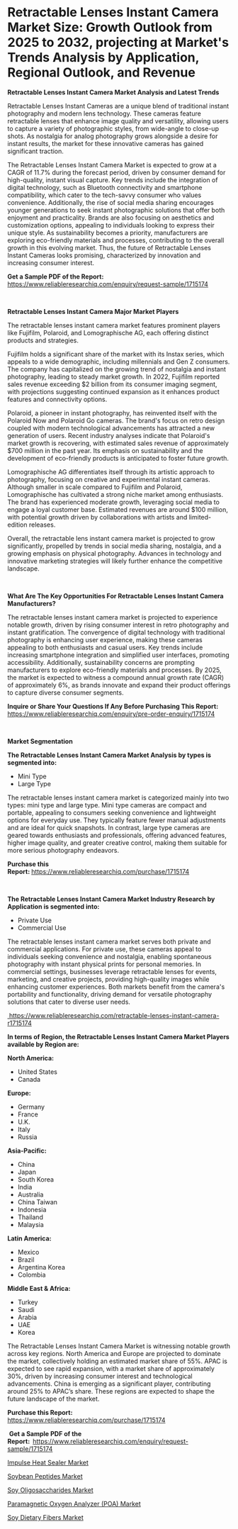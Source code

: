 <p><h1>Retractable Lenses Instant Camera Market Size: Growth Outlook from 2025 to 2032, projecting at Market's Trends Analysis by Application, Regional Outlook, and Revenue</h1></p><p><strong>Retractable Lenses Instant Camera Market Analysis and Latest Trends</strong></p>
<p><p>Retractable Lenses Instant Cameras are a unique blend of traditional instant photography and modern lens technology. These cameras feature retractable lenses that enhance image quality and versatility, allowing users to capture a variety of photographic styles, from wide-angle to close-up shots. As nostalgia for analog photography grows alongside a desire for instant results, the market for these innovative cameras has gained significant traction.</p><p>The Retractable Lenses Instant Camera Market is expected to grow at a CAGR of 11.7% during the forecast period, driven by consumer demand for high-quality, instant visual capture. Key trends include the integration of digital technology, such as Bluetooth connectivity and smartphone compatibility, which cater to the tech-savvy consumer who values convenience. Additionally, the rise of social media sharing encourages younger generations to seek instant photographic solutions that offer both enjoyment and practicality. Brands are also focusing on aesthetics and customization options, appealing to individuals looking to express their unique style. As sustainability becomes a priority, manufacturers are exploring eco-friendly materials and processes, contributing to the overall growth in this evolving market. Thus, the future of Retractable Lenses Instant Cameras looks promising, characterized by innovation and increasing consumer interest.</p></p>
<p><strong>Get a Sample PDF of the Report:&nbsp;</strong> <a href="https://www.reliableresearchiq.com/enquiry/request-sample/1715174?utm_campaign=1129&utm_medium=2&utm_source=Github&utm_content=ia&utm_term=28032025&utm_id=retractable-lenses-instant-camera">https://www.reliableresearchiq.com/enquiry/request-sample/1715174</a></p>
<p>&nbsp;</p>
<p><strong>Retractable Lenses Instant Camera Major Market Players</strong></p>
<p><p>The retractable lenses instant camera market features prominent players like Fujifilm, Polaroid, and Lomographische AG, each offering distinct products and strategies.</p><p>Fujifilm holds a significant share of the market with its Instax series, which appeals to a wide demographic, including millennials and Gen Z consumers. The company has capitalized on the growing trend of nostalgia and instant photography, leading to steady market growth. In 2022, Fujifilm reported sales revenue exceeding $2 billion from its consumer imaging segment, with projections suggesting continued expansion as it enhances product features and connectivity options.</p><p>Polaroid, a pioneer in instant photography, has reinvented itself with the Polaroid Now and Polaroid Go cameras. The brand's focus on retro design coupled with modern technological advancements has attracted a new generation of users. Recent industry analyses indicate that Polaroid's market growth is recovering, with estimated sales revenue of approximately $700 million in the past year. Its emphasis on sustainability and the development of eco-friendly products is anticipated to foster future growth.</p><p>Lomographische AG differentiates itself through its artistic approach to photography, focusing on creative and experimental instant cameras. Although smaller in scale compared to Fujifilm and Polaroid, Lomographische has cultivated a strong niche market among enthusiasts. The brand has experienced moderate growth, leveraging social media to engage a loyal customer base. Estimated revenues are around $100 million, with potential growth driven by collaborations with artists and limited-edition releases.</p><p>Overall, the retractable lens instant camera market is projected to grow significantly, propelled by trends in social media sharing, nostalgia, and a growing emphasis on physical photography. Advances in technology and innovative marketing strategies will likely further enhance the competitive landscape.</p></p>
<p>&nbsp;</p>
<p><strong>What Are The Key Opportunities For Retractable Lenses Instant Camera Manufacturers?</strong></p>
<p><p>The retractable lenses instant camera market is projected to experience notable growth, driven by rising consumer interest in retro photography and instant gratification. The convergence of digital technology with traditional photography is enhancing user experience, making these cameras appealing to both enthusiasts and casual users. Key trends include increasing smartphone integration and simplified user interfaces, promoting accessibility. Additionally, sustainability concerns are prompting manufacturers to explore eco-friendly materials and processes. By 2025, the market is expected to witness a compound annual growth rate (CAGR) of approximately 6%, as brands innovate and expand their product offerings to capture diverse consumer segments.</p></p>
<p><strong>Inquire or Share Your Questions If Any Before Purchasing This Report:</strong> <a href="https://www.reliableresearchiq.com/enquiry/pre-order-enquiry/1715174?utm_campaign=1129&utm_medium=2&utm_source=Github&utm_content=ia&utm_term=28032025&utm_id=retractable-lenses-instant-camera">https://www.reliableresearchiq.com/enquiry/pre-order-enquiry/1715174</a></p>
<p>&nbsp;</p>
<p><strong>Market Segmentation</strong></p>
<p><strong>The Retractable Lenses Instant Camera Market Analysis by types is segmented into:</strong></p>
<p><ul><li>Mini Type</li><li>Large Type</li></ul></p>
<p><p>The retractable lenses instant camera market is categorized mainly into two types: mini type and large type. Mini type cameras are compact and portable, appealing to consumers seeking convenience and lightweight options for everyday use. They typically feature fewer manual adjustments and are ideal for quick snapshots. In contrast, large type cameras are geared towards enthusiasts and professionals, offering advanced features, higher image quality, and greater creative control, making them suitable for more serious photography endeavors.</p></p>
<p><strong>Purchase this Report:&nbsp;</strong><a href="https://www.reliableresearchiq.com/purchase/1715174?utm_campaign=1129&utm_medium=2&utm_source=Github&utm_content=ia&utm_term=28032025&utm_id=retractable-lenses-instant-camera">https://www.reliableresearchiq.com/purchase/1715174</a></p>
<p>&nbsp;</p>
<p><strong>The Retractable Lenses Instant Camera Market Industry Research by Application is segmented into:</strong></p>
<p><ul><li>Private Use</li><li>Commercial Use</li></ul></p>
<p><p>The retractable lenses instant camera market serves both private and commercial applications. For private use, these cameras appeal to individuals seeking convenience and nostalgia, enabling spontaneous photography with instant physical prints for personal memories. In commercial settings, businesses leverage retractable lenses for events, marketing, and creative projects, providing high-quality images while enhancing customer experiences. Both markets benefit from the camera's portability and functionality, driving demand for versatile photography solutions that cater to diverse user needs.</p></p>
<p><a href="https://www.reliableresearchiq.com/retractable-lenses-instant-camera-r1715174?utm_campaign=1129&utm_medium=2&utm_source=Github&utm_content=ia&utm_term=28032025&utm_id=retractable-lenses-instant-camera">&nbsp;https://www.reliableresearchiq.com/retractable-lenses-instant-camera-r1715174</a></p>
<p><strong>In terms of Region, the Retractable Lenses Instant Camera Market Players available by Region are:</strong></p>
<p>
    <p> <strong> North America: </strong>
        <ul>
            <li>United States</li>
            <li>Canada</li>
        </ul>
        </p> 
    <p> <strong> Europe: </strong>
        <ul>
            <li>Germany</li>
            <li>France</li>
            <li>U.K.</li>
            <li>Italy</li>
            <li>Russia</li>
        </ul>
        </p> 
    <p> <strong> Asia-Pacific: </strong>
        <ul>
            <li>China</li>
            <li>Japan</li>
            <li>South Korea</li>
            <li>India</li>
            <li>Australia</li>
            <li>China Taiwan</li>
            <li>Indonesia</li>
            <li>Thailand</li>
            <li>Malaysia</li>
        </ul>
        </p> 
    <p> <strong> Latin America: </strong>
        <ul>
            <li>Mexico</li>
            <li>Brazil</li>
            <li>Argentina Korea</li>
            <li>Colombia</li>
        </ul>
        </p> 
    <p> <strong> Middle East & Africa: </strong>
        <ul>
            <li>Turkey</li>
            <li>Saudi</li>
            <li>Arabia</li>
            <li>UAE</li>
            <li>Korea</li>
        </ul>
    </p>
    </p>
<p><p>The Retractable Lenses Instant Camera Market is witnessing notable growth across key regions. North America and Europe are projected to dominate the market, collectively holding an estimated market share of 55%. APAC is expected to see rapid expansion, with a market share of approximately 30%, driven by increasing consumer interest and technological advancements. China is emerging as a significant player, contributing around 25% to APAC’s share. These regions are expected to shape the future landscape of the market.</p></p>
<p><strong>Purchase this Report: </strong><a href="https://www.reliableresearchiq.com/purchase/1715174?utm_campaign=1129&utm_medium=2&utm_source=Github&utm_content=ia&utm_term=28032025&utm_id=retractable-lenses-instant-camera">https://www.reliableresearchiq.com/purchase/1715174</a></p>
<p>&nbsp;<strong>Get a Sample PDF of the Report:&nbsp;&nbsp;</strong><a href="https://www.reliableresearchiq.com/enquiry/request-sample/1715174?utm_campaign=1129&utm_medium=2&utm_source=Github&utm_content=ia&utm_term=28032025&utm_id=retractable-lenses-instant-camera">https://www.reliableresearchiq.com/enquiry/request-sample/1715174</a></p>
<p><strong></strong></p>
<p><p><a href="https://github.com/brinnoifon/Market-Research-Report-List-1/blob/main/impulse-heat-sealer-market.md?utm_campaign=1129&utm_medium=2&utm_source=Github&utm_content=ia&utm_term=28032025&utm_id=retractable-lenses-instant-camera">Impulse Heat Sealer Market</a></p><p><a href="https://github.com/snapetylerho/Market-Research-Report-List-1/blob/main/soybean-peptides-market.md?utm_campaign=1129&utm_medium=2&utm_source=Github&utm_content=ia&utm_term=28032025&utm_id=retractable-lenses-instant-camera">Soybean Peptides Market</a></p><p><a href="https://github.com/sulvantomppa/Market-Research-Report-List-1/blob/main/soy-oligosaccharides-market.md?utm_campaign=1129&utm_medium=2&utm_source=Github&utm_content=ia&utm_term=28032025&utm_id=retractable-lenses-instant-camera">Soy Oligosaccharides Market</a></p><p><a href="https://github.com/rjaibiagha/Market-Research-Report-List-1/blob/main/paramagnetic-oxygen-analyzer-poa-market.md?utm_campaign=1129&utm_medium=2&utm_source=Github&utm_content=ia&utm_term=28032025&utm_id=retractable-lenses-instant-camera">Paramagnetic Oxygen Analyzer (POA) Market</a></p><p><a href="https://github.com/trenkkwasek84/Market-Research-Report-List-1/blob/main/soy-dietary-fibers-market.md?utm_campaign=1129&utm_medium=2&utm_source=Github&utm_content=ia&utm_term=28032025&utm_id=retractable-lenses-instant-camera">Soy Dietary Fibers Market</a></p></p>